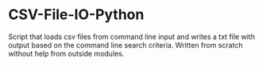 # CSV-File-IO-Python
Script that loads csv files from command line input and writes a txt file with output based on the command line search criteria. Written from scratch without help from outside modules.
